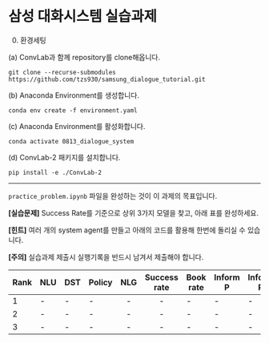 # 삼성 대화시스템 실습과제

0. 환경세팅

(a) ConvLab과 함께 repository를 clone해옵니다.
```
git clone --recurse-submodules https://github.com/tzs930/samsung_dialogue_tutorial.git
```
(b) Anaconda Environment를 생성합니다.
```
conda env create -f environment.yaml
```
(c) Anaconda Environment를 활성화합니다.
```
conda activate 0813_dialogue_system 
```
(d) ConvLab-2 패키지를 설치합니다.
```
pip install -e ./ConvLab-2
```

-----------

`practice_problem.ipynb` 파일을 완성하는 것이 이 과제의 목표입니다. 

**\[실습문제]** Success Rate를 기준으로 상위 3가지 모델을 찾고, 아래 표를 완성하세요.

**\[힌트]** 여러 개의 system agent를 만들고 아래의 코드를 활용해 한번에 돌리실 수 있습니다.

**\[주의]**  실습과제 제출시 실행기록을 반드시 남겨서 제출해야 합니다.

Rank      | NLU       | DST       | Policy    | NLG          | Success rate | Book rate | Inform P | Inform R | Inform F1 | Turn(succ/all) |
--------- | --------- | --------- | --------- | :----------: | :----------: | --------- | -------- | --------- | -------- | -------------- |
1         | -         | -         | -         | -            | -            | -         | -        | -         | -        | -              |
2         | -         | -         | -         | -            | -            | -         | -        | -         | -        | -              |
3         | -         | -         | -         | -            | -            | -         | -        | -         | -        | -              |
